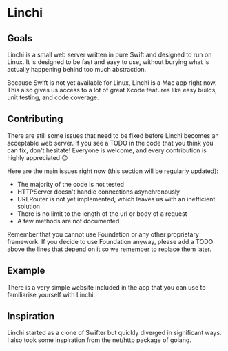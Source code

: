 # Linchi

## Goals

Linchi is a small web server written in pure Swift and designed to run on Linux.
It is designed to be fast and easy to use, without burying what is actually 
happening behind too much abstraction.

Because Swift is not yet available for Linux, Linchi is a Mac app right now. This also gives us access
to a lot of great Xcode features like easy builds, unit testing, and code coverage.

## Contributing

There are still some issues that need to be fixed before Linchi becomes an acceptable web server.
If you see a TODO in the code that you think you can fix, don't hesitate! Everyone is welcome, and 
every contribution is highly appreciated 😊

Here are the main issues right now (this section will be regularly updated):
- The majority of the code is not tested
- HTTPServer doesn't handle connections asynchronously
- URLRouter is not yet implemented, which leaves us with an inefficient solution
- There is no limit to the length of the url or body of a request
- A few methods are not documented

Remember that you cannot use Foundation or any other proprietary framework. If you decide to use 
Foundation anyway, please add a TODO above the lines that depend on it so we remember to replace them later.

## Example

There is a very simple website included in the app that you can use to familiarise yourself with Linchi.

## Inspiration

Linchi started as a clone of Swifter but quickly diverged in significant ways. 
I also took some inspiration from the net/http package of golang.
